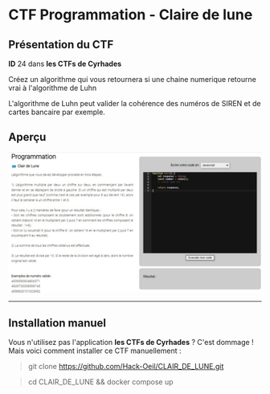 # CTF Programmation - Claire de lune

## Présentation du CTF 
**ID** 24 dans **les CTFs de Cyrhades**


Créez un algorithme qui vous retournera si une chaine numerique retourne vrai à l'algorithme de Luhn

L'algorithme de Luhn peut valider la cohérence des numéros de SIREN et de cartes bancaire par exemple.

## Aperçu
![infos/capture.jpg](infos/capture.jpg)


-----------

## Installation manuel
Vous n'utilisez pas l'application **les CTFs de Cyrhades** ? C'est dommage !
Mais voici comment installer ce CTF manuellement :

> git clone https://github.com/Hack-Oeil/CLAIR_DE_LUNE.git

> cd CLAIR_DE_LUNE && docker compose up

